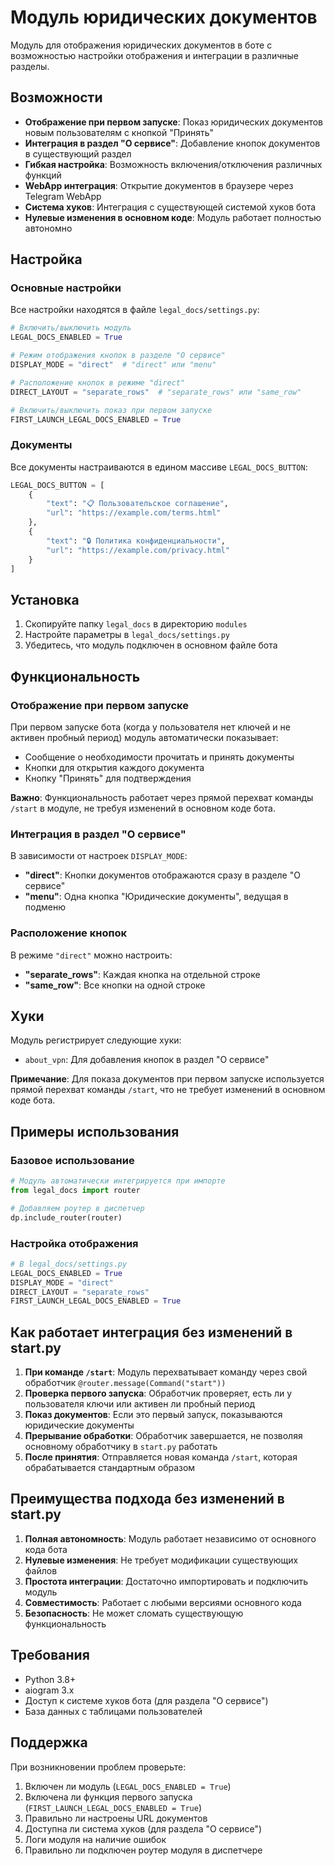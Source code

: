 # Модуль юридических документов

Модуль для отображения юридических документов в боте с возможностью настройки отображения и интеграции в различные разделы.

## Возможности

- **Отображение при первом запуске**: Показ юридических документов новым пользователям с кнопкой "Принять"
- **Интеграция в раздел "О сервисе"**: Добавление кнопок документов в существующий раздел
- **Гибкая настройка**: Возможность включения/отключения различных функций
- **WebApp интеграция**: Открытие документов в браузере через Telegram WebApp
- **Система хуков**: Интеграция с существующей системой хуков бота
- **Нулевые изменения в основном коде**: Модуль работает полностью автономно

## Настройка

### Основные настройки

Все настройки находятся в файле `legal_docs/settings.py`:

```python
# Включить/выключить модуль
LEGAL_DOCS_ENABLED = True

# Режим отображения кнопок в разделе "О сервисе"
DISPLAY_MODE = "direct"  # "direct" или "menu"

# Расположение кнопок в режиме "direct"
DIRECT_LAYOUT = "separate_rows"  # "separate_rows" или "same_row"

# Включить/выключить показ при первом запуске
FIRST_LAUNCH_LEGAL_DOCS_ENABLED = True
```

### Документы

Все документы настраиваются в едином массиве `LEGAL_DOCS_BUTTON`:

```python
LEGAL_DOCS_BUTTON = [
    {
        "text": "📋 Пользовательское соглашение",
        "url": "https://example.com/terms.html"
    },
    {
        "text": "🔒 Политика конфиденциальности", 
        "url": "https://example.com/privacy.html"
    }
]
```

## Установка

1. Скопируйте папку `legal_docs` в директорию `modules`
2. Настройте параметры в `legal_docs/settings.py`
3. Убедитесь, что модуль подключен в основном файле бота

## Функциональность

### Отображение при первом запуске

При первом запуске бота (когда у пользователя нет ключей и не активен пробный период) модуль автоматически показывает:

- Сообщение о необходимости прочитать и принять документы
- Кнопки для открытия каждого документа
- Кнопку "Принять" для подтверждения

**Важно**: Функциональность работает через прямой перехват команды `/start` в модуле, не требуя изменений в основном коде бота.

### Интеграция в раздел "О сервисе"

В зависимости от настроек `DISPLAY_MODE`:

- **"direct"**: Кнопки документов отображаются сразу в разделе "О сервисе"
- **"menu"**: Одна кнопка "Юридические документы", ведущая в подменю

### Расположение кнопок

В режиме `"direct"` можно настроить:

- **"separate_rows"**: Каждая кнопка на отдельной строке
- **"same_row"**: Все кнопки на одной строке

## Хуки

Модуль регистрирует следующие хуки:

- `about_vpn`: Для добавления кнопок в раздел "О сервисе"

**Примечание**: Для показа документов при первом запуске используется прямой перехват команды `/start`, что не требует изменений в основном коде бота.

## Примеры использования

### Базовое использование

```python
# Модуль автоматически интегрируется при импорте
from legal_docs import router

# Добавляем роутер в диспетчер
dp.include_router(router)
```

### Настройка отображения

```python
# В legal_docs/settings.py
LEGAL_DOCS_ENABLED = True
DISPLAY_MODE = "direct"
DIRECT_LAYOUT = "separate_rows"
FIRST_LAUNCH_LEGAL_DOCS_ENABLED = True
```

## Как работает интеграция без изменений в start.py

1. **При команде `/start`**: Модуль перехватывает команду через свой обработчик `@router.message(Command("start"))`
2. **Проверка первого запуска**: Обработчик проверяет, есть ли у пользователя ключи или активен ли пробный период
3. **Показ документов**: Если это первый запуск, показываются юридические документы
4. **Прерывание обработки**: Обработчик завершается, не позволяя основному обработчику в `start.py` работать
5. **После принятия**: Отправляется новая команда `/start`, которая обрабатывается стандартным образом

## Преимущества подхода без изменений в start.py

1. **Полная автономность**: Модуль работает независимо от основного кода бота
2. **Нулевые изменения**: Не требует модификации существующих файлов
3. **Простота интеграции**: Достаточно импортировать и подключить модуль
4. **Совместимость**: Работает с любыми версиями основного кода
5. **Безопасность**: Не может сломать существующую функциональность

## Требования

- Python 3.8+
- aiogram 3.x
- Доступ к системе хуков бота (для раздела "О сервисе")
- База данных с таблицами пользователей

## Поддержка

При возникновении проблем проверьте:

1. Включен ли модуль (`LEGAL_DOCS_ENABLED = True`)
2. Включена ли функция первого запуска (`FIRST_LAUNCH_LEGAL_DOCS_ENABLED = True`)
3. Правильно ли настроены URL документов
4. Доступна ли система хуков (для раздела "О сервисе")
5. Логи модуля на наличие ошибок
6. Правильно ли подключен роутер модуля в диспетчере